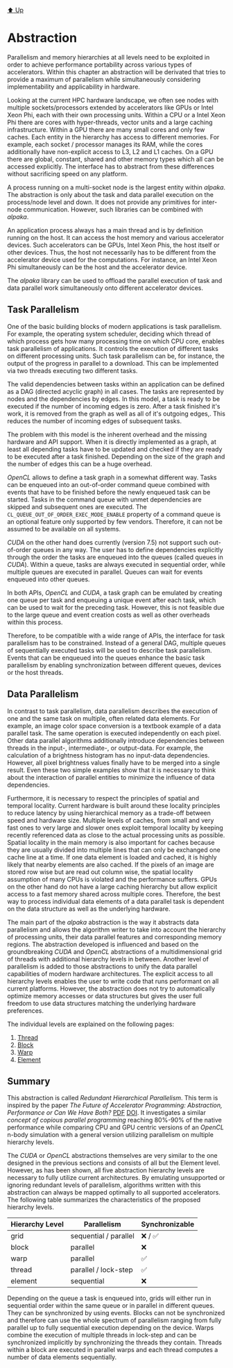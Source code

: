 [:arrow_up: Up](../Index.md)

Abstraction
===========

<!---
Objective of the abstraction is to separate the parallelization strategy from the algorithm itself.
Algorithm code written by users should not depend on any parallelization library or specific strategy.
This would allow to exchange the parallelization back-end without any changes to the algorithm itself.
Besides allowing to test different parallelization strategies this also makes it possible to port algorithms to new, yet unsupported, platforms.
-->

Parallelism and memory hierarchies at all levels need to be exploited in order to achieve performance portability across various types of accelerators.
Within this chapter an abstraction will be derivated that tries to provide a maximum of parallelism while simultaneously considering implementability and applicability in hardware.

Looking at the current HPC hardware landscape, we often see nodes with multiple sockets/processors extended by accelerators like GPUs or Intel Xeon Phi, each with their own processing units.
Within a CPU or a Intel Xeon Phi there are cores with hyper-threads, vector units and a large caching infrastructure.
Within a GPU there are many small cores and only few caches.
Each entity in the hierarchy has access to different memories.
For example, each socket / processor manages its RAM, while the cores additionally have non-explicit access to L3, L2 and L1 caches.
On a GPU there are global, constant, shared and other memory types which all can be accessed explicitly.
The interface has to abstract from these differences without sacrificing speed on any platform.

A process running on a multi-socket node is the largest entity within *alpaka*.
The abstraction is only about the task and data parallel execution on the process/node level and down.
It does not provide any primitives for inter-node communication.
However, such libraries can be combined with *alpaka*.

An application process always has a main thread and is by definition running on the host.
It can access the host memory and various accelerator devices.
Such accelerators can be GPUs, Intel Xeon Phis, the host itself or other devices.
Thus, the host not necessarily has to be different from the accelerator device used for the computations.
For instance, an Intel Xeon Phi simultaneously can be the host and the accelerator device.

The *alpaka* library can be used to offload the parallel execution of task and data parallel work simultaneously onto different accelerator devices.

Task Parallelism
----------------

One of the basic building blocks of modern applications is task parallelism.
For example, the operating system scheduler, deciding which thread of which process gets how many processing time on which CPU core, enables task parallelism of applications.
It controls the execution of different tasks on different processing units.
Such task parallelism can be, for instance, the output of the progress in parallel to a download.
This can be implemented via two threads executing two different tasks.

The valid dependencies between tasks within an application can be defined as a DAG (directed acyclic graph) in all cases.
The tasks are represented by nodes and the dependencies by edges.
In this model, a task is ready to be executed if the number of incoming edges is zero.
After a task finished it's work, it is removed from the graph as well as all of it's outgoing edges,.
This reduces the number of incoming edges of subsequent tasks.

The problem with this model is the inherent overhead and the missing hardware and API support.
When it is directly implemented as a graph, at least all depending tasks have to be updated and checked if they are ready to be executed after a task finished.
Depending on the size of the graph and the number of edges this can be a huge overhead.

*OpenCL* allows to define a task graph in a somewhat different way.
Tasks can be enqueued into an out-of-order command queue combined with events that have to be finished before the newly enqueued task can be started.
Tasks in the command queue with unmet dependencies are skipped and subsequent ones are executed.
The `CL_QUEUE_OUT_OF_ORDER_EXEC_MODE_ENABLE` property of a command queue is an optional feature only supported by few vendors.
Therefore, it can not be assumed to be available on all systems.

*CUDA* on the other hand does currently (version 7.5) not support such out-of-order queues in any way.
The user has to define dependencies explicitly through the order the tasks are enqueued into the queues (called queues in *CUDA*).
Within a queue, tasks are always executed in sequential order, while multiple queues are executed in parallel.
Queues can wait for events enqueued into other queues.

In both APIs, *OpenCL* and *CUDA*, a task graph can be emulated by creating one queue per task and enqueuing a unique event after each task, which can be used to wait for the preceding task.
However, this is not feasible due to the large queue and event creation costs as well as other overheads within this process.

Therefore, to be compatible with a wide range of APIs, the interface for task parallelism has to be constrained.
Instead of a general DAG, multiple queues of sequentially executed tasks will be used to describe task parallelism.
Events that can be enqueued into the queues enhance the basic task parallelism by enabling synchronization between different queues, devices or the host threads.

Data Parallelism
----------------

In contrast to task parallelism, data parallelism describes the execution of one and the same task on multiple, often related data elements.
For example, an image color space conversion is a textbook example of a data parallel task.
The same operation is executed independently on each pixel.
Other data parallel algorithms additionally introduce dependencies between threads in the input-, intermediate-, or output-data.
For example, the calculation of a brightness histogram has no input-data dependencies.
However, all pixel brightness values finally have to be merged into a single result.
Even these two simple examples show that it is necessary to think about the interaction of parallel entities to minimize the influence of data dependencies.

Furthermore, it is necessary to respect the principles of spatial and temporal locality.
Current hardware is built around these locality principles to reduce latency by using hierarchical memory as a trade-off between speed and hardware size.
Multiple levels of caches, from small and very fast ones to very large and slower ones exploit temporal locality by keeping recently referenced data as close to the actual processing units as possible.
Spatial locality in the main memory is also important for caches because they are usually divided into multiple lines that can only be exchanged one cache line at a time.
If one data element is loaded and cached, it is highly likely that nearby elements are also cached.
If the pixels of an image are stored row wise but are read out column wise, the spatial locality assumption of many CPUs is violated and the performance suffers.
GPUs on the other hand do not have a large caching hierarchy but allow explicit access to a fast memory shared across multiple cores.
Therefore, the best way to process individual data elements of a data parallel task is dependent on the data structure as well as the underlying hardware.

The main part of the *alpaka* abstraction is the way it abstracts data parallelism and allows the algorithm writer to take into account the hierarchy of processing units, their data parallel features and corresponding memory regions.
The abstraction developed is influenced and based on the groundbreaking *CUDA* and *OpenCL* abstractions of a multidimensional grid of threads with additional hierarchy levels in between.
Another level of parallelism is added to those abstractions to unify the data parallel capabilities of modern hardware architectures.
The explicit access to all hierarchy levels enables the user to write code that runs performant on all current platforms.
However, the abstraction does not try to automatically optimize memory accesses or data structures but gives the user full freedom to use data structures matching the underlying hardware preferences.

The individual levels are explained on the following pages:

1. [Thread](abstraction/Thread.md)
2. [Block](abstraction/Block.md)
3. [Warp](abstraction/Warp.md)
4. [Element](abstraction/Element.md)

Summary
-------

This abstraction is called *Redundant Hierarchical Parallelism*.
This term is inspired by the paper *The Future of Accelerator Programming: Abstraction, Performance or Can We Have Both?* [PDF](http://olab.is.s.u-tokyo.ac.jp/~kamil.rocki/rocki_burtscher_sac14.pdf) [DOI](http://dx.doi.org/10.1109/ICPADS.2013.76).
It investigates a similar *concept of copious parallel programming* reaching 80%-90% of the native performance while comparing CPU and GPU centric versions of an *OpenCL* n-body simulation with a general version utilizing parallelism on multiple hierarchy levels.

The *CUDA* or *OpenCL* abstractions themselves are very similar to the one designed in the previous sections and consists of all but the Element level.
However, as has been shown, all five abstraction hierarchy levels are necessary to fully utilize current architectures.
By emulating unsupported or ignoring redundant levels of parallelism, algorithms written with this abstraction can always be mapped optimally to all supported accelerators. The following table summarizes the characteristics of the proposed hierarchy levels.

| Hierarchy Level | Parallelism | Synchronizable |
| --- | --- | --- |
| grid | sequential / parallel | :x: / :white_check_mark: |
| block | parallel | :x: |
| warp | parallel | :white_check_mark: |
| thread | parallel / lock-step| :white_check_mark: |
| element | sequential | :x: |

Depending on the queue a task is enqueued into, grids will either run in sequential order within the same queue or in parallel in different queues.
They can be synchronized by using events.
Blocks can not be synchronized and therefore can use the whole spectrum of parallelism ranging from fully parallel up to fully sequential execution depending on the device.
Warps combine the execution of multiple threads in lock-step and can be synchronized implicitly by synchronizing the threads they contain.
Threads within a block are executed in parallel warps and each thread computes a number of data elements sequentially.

